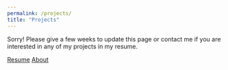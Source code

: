 ```yaml
---
permalink: /projects/
title: "Projects"
---
```


Sorry! Please give a few weeks to update this page or contact me if you are interested in any of my projects in my resume.

<a href="/assets/images/min_resume.pdf" class="btn btn--warning btn--large">Resume</a>
<a href="/about/" class="btn btn--warning btn--large">About</a>
